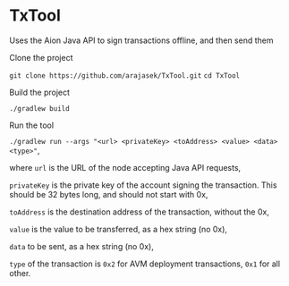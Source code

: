 # TxTool
Uses the Aion Java API to sign transactions offline, and then send them

Clone the project 

`git clone https://github.com/arajasek/TxTool.git`
`cd TxTool`

Build the project

`./gradlew build`

Run the tool

`./gradlew run --args "<url> <privateKey> <toAddress> <value> <data> <type>"`,

where `url` is the URL of the node accepting Java API requests,

`privateKey` is the private key of the account signing the transaction. This should be 32 bytes long, and should not start with 0x,

`toAddress` is the destination address of the transaction, without the 0x,

`value` is the value to be transferred, as a hex string (no 0x),

`data` to be sent, as a hex string (no 0x),

`type` of the transaction is `0x2` for AVM deployment transactions, `0x1` for all other.
